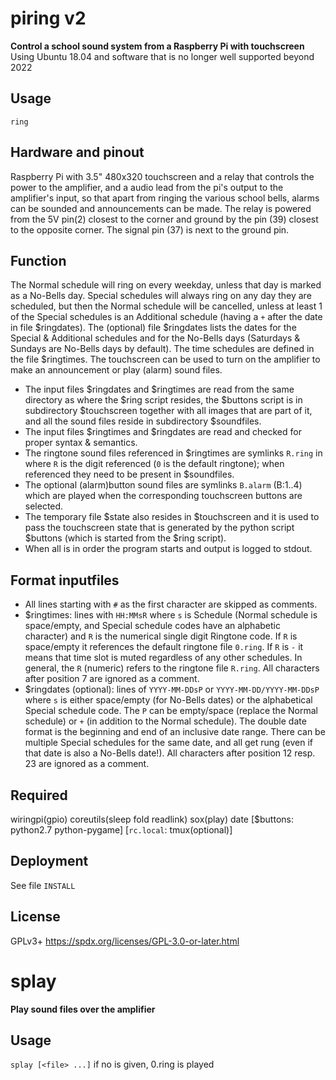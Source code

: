 # piring v2
**Control a school sound system from a Raspberry Pi with touchscreen**
Using Ubuntu 18.04 and software that is no longer well supported beyond 2022

## Usage
`ring`

## Hardware and pinout
Raspberry Pi with 3.5" 480x320 touchscreen and a relay that controls the
power to the amplifier, and a audio lead from the pi's output to the
amplifier's input, so that apart from ringing the various school bells,
alarms can be sounded and announcements can be made. The relay is powered from
the 5V pin(2) closest to the corner and ground by the pin (39) closest to the
opposite corner. The signal pin (37) is next to the ground pin.

## Function
The Normal schedule will ring on every weekday, unless that day is
marked as a No-Bells day. Special schedules will always ring on any day
they are scheduled, but then the Normal schedule will be cancelled, unless
at least 1 of the Special schedules is an Additional schedule (having a `+`
after the date in file $ringdates). The (optional) file $ringdates lists
the dates for the Special & Additional schedules and for the No-Bells days
(Saturdays & Sundays are No-Bells days by default).
The time schedules are defined in the file $ringtimes.
The touchscreen can be used to turn on the amplifier to make an
announcement or play (alarm) sound files.
- The input files $ringdates and $ringtimes are read from the same directory
  as where the $ring script resides, the $buttons script is in subdirectory
  $touchscreen together with all images that are part of it,
  and all the sound files reside in subdirectory $soundfiles.
- The input files $ringtimes and $ringdates are read and checked for
  proper syntax & semantics.
- The ringtone sound files referenced in $ringtimes are symlinks `R.ring`
  in where `R` is the digit referenced (`0` is the default ringtone);
  when referenced they need to be present in $soundfiles.
- The optional (alarm)button sound files are symlinks `B.alarm` (B:1..4)
  which are played when the corresponding touchscreen buttons are selected.
- The temporary file $state also resides in $touchscreen and it is used to
  pass the touchscreen state that is generated by the python script $buttons
  (which is started from the $ring script).
- When all is in order the program starts and output is logged to stdout.

## Format inputfiles
- All lines starting with `#` as the first character are skipped as comments.
- $ringtimes: lines with `HH:MMsR` where `s` is Schedule (Normal schedule is
  space/empty, and Special schedule codes have an alphabetic character) and
  `R` is the numerical single digit Ringtone code. If `R` is space/empty it
  references the default ringtone file `0.ring`. If `R` is `-` it means that
  time slot is muted regardless of any other schedules. In general, the `R`
  (numeric) refers to the ringtone file `R.ring`.
  All characters after position 7 are ignored as a comment.
- $ringdates (optional): lines of `YYYY-MM-DDsP` or `YYYY-MM-DD/YYYY-MM-DDsP`
  where `s` is either space/empty (for No-Bells dates) or the alphabetical
  Special schedule code. The `P` can be empty/space (replace the Normal
  schedule) or `+` (in addition to the Normal schedule). The double date format
  is the beginning and end of an inclusive date range.
  There can be multiple Special schedules for the same date, and all get rung
  (even if that date is also a No-Bells date!).
  All characters after position 12 resp. 23 are ignored as a comment.

## Required
wiringpi(gpio) coreutils(sleep fold readlink) sox(play) date
[$buttons: python2.7 python-pygame] [`rc.local`: tmux(optional)]

## Deployment
See file `INSTALL`

## License
GPLv3+  https://spdx.org/licenses/GPL-3.0-or-later.html


# splay
**Play sound files over the amplifier**

## Usage
`splay [<file> ...]`
    if no <file> is given, 0.ring is played
